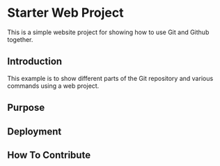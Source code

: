 # Starter Web Project

This is a simple website project for showing how to use Git and Github together.
## Introduction

This example is to show different parts of the Git repository and various commands using a web project.

## Purpose

## Deployment

## How To Contribute